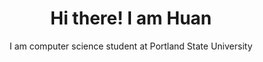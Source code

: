 <h1 align="center"> Hi there! I am Huan</h1> 

<p align="center"> I am computer science student at Portland State University </p>
